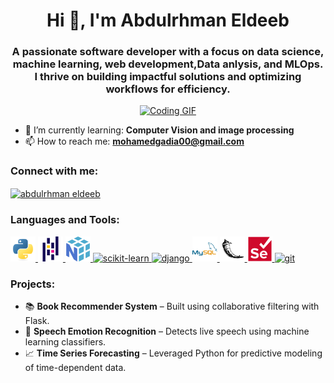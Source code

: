 <h1 align="center">Hi 👋, I'm Abdulrhman Eldeeb</h1>
<h3 align="center">A passionate software developer with a focus on data science, machine learning, web development,Data anlysis, and MLOps. I thrive on building impactful solutions and optimizing workflows for efficiency.</h3>

<p align="center">
  <a href="https://cdn.dribbble.com/users/1019864/screenshots/3079099/media/9e5055da2ee6c899aab9403ceb7d0dc3.gif">
    <img src="https://cdn.dribbble.com/users/1019864/screenshots/3079099/media/9e5055da2ee6c899aab9403ceb7d0dc3.gif" alt="Coding GIF" width="400"/>
  </a>
</p>

- 🌱 I’m currently learning: **Computer Vision and image processing**
- 📫 How to reach me: **mohamedgadia00@gmail.com**

<h3 align="left">Connect with me:</h3>
<p align="left">
<a href="https://linkedin.com/in/abdulrahman-eldeeb-8b4621253" target="blank"><img align="center" src="https://raw.githubusercontent.com/rahuldkjain/github-profile-readme-generator/master/src/images/icons/Social/linked-in-alt.svg" alt="abdulrhman eldeeb" height="30" width="40" /></a>


<h3 align="left">Languages and Tools:</h3>
<p align="left"> 
  <a href="https://www.python.org" target="_blank" rel="noreferrer"> 
    <img src="https://raw.githubusercontent.com/devicons/devicon/master/icons/python/python-original.svg" alt="python" width="40" height="40"/> 
  </a>
  <a href="https://pandas.pydata.org/" target="_blank" rel="noreferrer"> 
    <img src="https://raw.githubusercontent.com/devicons/devicon/master/icons/pandas/pandas-original.svg" alt="pandas" width="40" height="40"/> 
  </a>
  <a href="https://numpy.org/" target="_blank" rel="noreferrer">
    <img src="https://raw.githubusercontent.com/devicons/devicon/master/icons/numpy/numpy-original.svg" alt="numpy" width="40" height="40"/> 
  </a>
  <a href="https://scikit-learn.org/" target="_blank" rel="noreferrer"> 
    <img src="https://raw.githubusercontent.com/devicons/devicon/master/icons/scikit-learn/scikit-learn-original.svg" alt="scikit-learn" width="40" height="40"/> 
  </a>
  <a href="https://www.djangoproject.com/" target="_blank" rel="noreferrer"> 
    <img src="https://cdn.worldvectorlogo.com/logos/django.svg" alt="django" width="40" height="40"/> 
  </a>
  <a href="https://www.mysql.com/" target="_blank" rel="noreferrer"> 
    <img src="https://raw.githubusercontent.com/devicons/devicon/master/icons/mysql/mysql-original-wordmark.svg" alt="mysql" width="40" height="40"/> 
  </a>
  <a href="https://flask.palletsprojects.com/" target="_blank" rel="noreferrer"> 
    <img src="https://raw.githubusercontent.com/devicons/devicon/master/icons/flask/flask-original.svg" alt="flask" width="40" height="40"/> 
  </a>
  <a href="https://www.selenium.dev/" target="_blank" rel="noreferrer"> 
    <img src="https://raw.githubusercontent.com/devicons/devicon/master/icons/selenium/selenium-original.svg" alt="selenium" width="40" height="40"/> 
  </a>
  <a href="https://git-scm.com/" target="_blank" rel="noreferrer"> 
    <img src="https://www.vectorlogo.zone/logos/git-scm/git-scm-icon.svg" alt="git" width="40" height="40"/> 
  </a>
</p>

<h3 align="left">Projects:</h3>
<ul>
  <li>📚 <strong>Book Recommender System</strong> – Built using collaborative filtering with Flask.</li>
  <li>🎤 <strong>Speech Emotion Recognition</strong> – Detects live speech using machine learning classifiers.</li>
  <li>📈 <strong>Time Series Forecasting</strong> – Leveraged Python for predictive modeling of time-dependent data.</li>
</ul>

